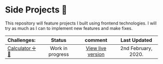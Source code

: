

# Side Projects 🔧

This repository will feature projects I built using frontend technologies. I will try as much as I can to implement new features and make fixes. 



| Challenges:                                                                      |      Status      |                                      comment                                      |    Last Updated     |
| :------------------------------------------------------------------------------- | :--------------: | :-------------------------------------------------------------------------------: | :-----------------: |
| [Calculator ➗📱](https://github.com/simeon4real/projects/tree/master/Calculator) | Work in progress | [View live version](https://simeon4real.github.io/projects/Calculator/index.html) | 2nd February, 2020. |



